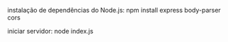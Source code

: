 instalação de dependências do Node.js: npm install express body-parser cors

iniciar servidor: node index.js